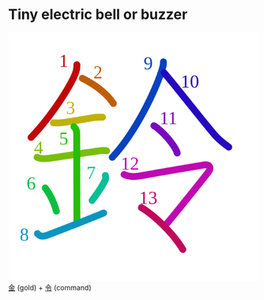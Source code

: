 # Tiny electric bell or buzzer
![9234](../kanji-colorize/9234.svg)
[金](金.md) (gold) + [令](令.md) (command)